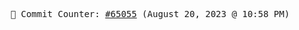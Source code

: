 <p align="center">
    <samp>
        📮 Commit Counter: <a href="https://github.com/Javascript-void0/Javascript-void0/commits/main">#65055</a> (August 20, 2023 @ 10:58 PM)
    </samp>
</p>